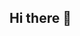 ## Hi there 👋

<!--
**StephanoR/stephanor** is a ✨ _special_ ✨ repository because its `README.md` (this file) appears on your GitHub profile.


- 🔭 I’m currently Studying Masters in Embedded Sytems Engineering in Italy
- 🌱 I’m currently learning about AI,Machine Learning,Digital Electronics ect.
- 💬 Ask me about : I'm Rukshika Stephano from Sri Lanka
- 📫 How to reach me: pererarukshika@gmail.com
- 😄 Pronouns: He/Him
- ⚡ Fun fact: Shower concerts? Every day. Singing is my unofficial second job — no stage required 😄
-->
